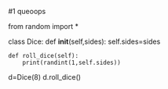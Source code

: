 #1 queoops

from random import *

class Dice:
    def __init__(self,sides):
        self.sides=sides
        
    def roll_dice(self):
        print(randint(1,self.sides))
        

d=Dice(8)
d.roll_dice()

